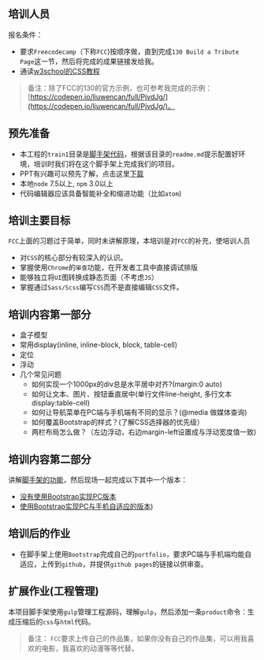 ## 培训人员
报名条件：

- 要求`Freecodecamp`（下称`FCC`)按顺序做，直到完成`130 Build a Tribute Page`这一节，然后将完成的成果链接发给我。
- 通读[w3school的CSS教程](http://www.w3school.com.cn/css/index.asp)

> 备注：除了FCC的130的官方示例，也可参考我完成的示例：[https://codepen.io/liuwencan/full/PjvdJg/](https://codepen.io/liuwencan/full/PjvdJg/)。

## 预先准备
- 本工程的`train1`目录是[脚手架代码](https://github.com/papamonkey/train/tree/master/train1)，根据该目录的`readme.md`提示配置好环境，培训时我们将在这个脚手架上完成我们的项目。
- PPT有兴趣可以预先了解，点击这里[下载](第一讲-css精讲.pdf)
- 本地`node` 7.5以上, `npm` 3.0以上
- 代码编辑器应该具备智能补全和缩进功能（比如`atom`)

## 培训主要目标
`FCC`上面的习题过于简单，同时未讲解原理，本培训是对`FCC`的补充，使培训人员

- 对`CSS`的核心部分有较深入的认识。
- 掌握使用`Chrome`的`审查`功能，在开发者工具中直接调试排版
- 能够独立将`UI`图转换成静态页面（不考虑`JS`）
- 掌握通过`Sass/Scss`编写`CSS`而不是直接编辑`CSS`文件。

## 培训内容第一部分
- 盒子模型
- 常用display(inline, inline-block, block, table-cell)
- 定位
- 浮动
- 几个常见问题
	- 如何实现一个1000px的div总是水平居中对齐?(margin:0 auto)
	- 如何让文本、图片、按钮垂直居中(单行文件line-height, 多行文本display:table-cell)
	- 如何让导航菜单在PC端与手机端有不同的显示？(@media 做媒体查询)
	- 如何覆盖Bootstrap的样式？(了解CSS选择器的优先级）
	- 两栏布局怎么做？（左边浮动，右边margin-left设置成与浮动宽度值一致)

	
## 培训内容第二部分
讲解[脚手架的功能](`https://github.com/papamonkey/train/tree/master/train1`)，然后现场一起完成以下其中一个版本：

- [没有使用Bootstrap实现PC版本](http://www.papamk.com/train1/)
- [使用Bootstrap实现PC与手机自适应的版本](http://www.papamk.com/))


## 培训后的作业
- 在脚手架上使用`Bootstrap`完成自己的`portfolio`，要求PC端与手机端均能自适应，上传到`github`，并提供`github pages`的链接以供审查。

## 扩展作业(工程管理)
本项目脚手架使用`gulp`管理工程源码，理解`gulp`，然后添加一条`product`命令：生成压缩后的`css`与`html`代码。

> 备注：
> `FCC`要求上传自己的作品集，如果你没有自己的作品集，可以用我喜欢的电影，我喜欢的动漫等等代替。




